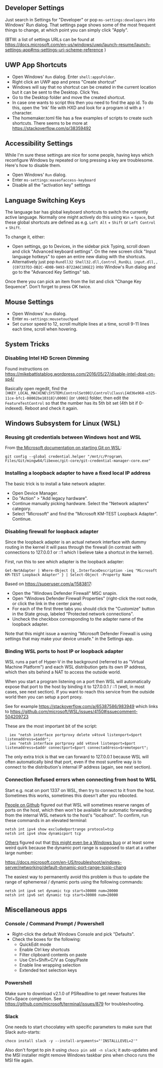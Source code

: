 ## Developer Settings
Just search in Settings for "Developer" or pop `ms-settings:developers` into Windows' Run dialog. That settings page shows some of the most frequent
things to change, at which point you can simply click "Apply".

(BTW: a list of settings URLs can be found at https://docs.microsoft.com/en-us/windows/uwp/launch-resume/launch-settings-app#ms-settings-uri-scheme-reference )

## UWP App Shortcuts
- Open Windows' `Run` dialog. Enter `shell:appsFolder`.
- Right click an UWP app and press "Create shortcut"
- Windows will say that no shortcut can be created in the current location but it can be sent to the Desktop. Click Yes.
- Go to the Desktop folder and move the created shortcut.
- In case one wants to script this then you need to find the app id. To do this, open the 'lnk' file with HXD and look for a program id with a `!` character.
- The homemaker.toml file has a few examples of scripts to create such shortcuts. There seems to be more at https://stackoverflow.com/q/38359492

## Accessibility Settings
While I'm sure these settings are nice for some people, having keys which reconfigure Windows by repeated or long pressing a key are troublesome.
Here's how to disable them.

- Open Windows' `Run` dialog.
- Enter `ms-settings:easeofaccess-keyboard`
- Disable all the "activation key" settings

## Language Switching Keys
The language bar has global keyboard shortcuts to switch the currently active language. Normally one might actively do this using `Win` + `Space`, but
these global shortcuts are defined as e.g. `Left Alt` + `Shift` or `Left Control` + `Shift`.

To change it, either:
- Open settings, go to Devices, in the sidebar pick Typing, scroll down and click "Advanced keyboard settings". On the new screen click "Input
  language hotkeys" to open an entire new dialog with the shortcuts.
- Alternatively just pop `Rundll32 Shell32.dll,Control_RunDLL input.dll,,{C07337D3-DB2C-4D0B-9A93-B722A6C106E2}` into Window's Run dialog and go to
  the "Advanced Key Settings" tab.

Once there you can pick an item from the list and click "Change Key Sequence". Don't forget to press OK twice.

## Mouse Settings
- Open Windows' `Run` dialog.
- Enter `ms-settings:mousetouchpad`
- Set cursor speed to 12, scroll multiple lines at a time, scroll 9-11 lines each time, scroll when hovering.

## System Tricks

### Disabling Intel HD Screen Dimming
Found instructions on https://mikebattistablog.wordpress.com/2016/05/27/disable-intel-dpst-on-sp4/

Basically open regedit, find the `[HKEY_LOCAL_MACHINE\SYSTEM\ControlSet001\Control\Class\{4d36e968-e325-11ce-bfc1-08002be10318}\0000]` (or `\0001`)
folder, then edit the `FeatureTestControl` so that the number has its 5th bit set (4th bit if 0-indexed). Reboot and check it again.

## Windows Subsystem for Linux (WSL)

### Reusing git credentials between Windows host and WSL
From [the Microsoft documentation on starting Git on WSL](https://docs.microsoft.com/en-us/windows/wsl/tutorials/wsl-git#git-credential-manager-setup):

```
git config --global credential.helper "/mnt/c/Program\ Files/Git/mingw64/libexec/git-core/git-credential-manager-core.exe"
```

### Installing a loopback adapter to have a fixed local IP address

The basic trick is to install a fake network adapter.

- Open Device Manager.
- Do "Action" > "Add legacy hardware".
- Continue manually picking hardware. Select the "Network adapters" category.
- Select "Microsoft" and find the "Microsoft KM-TEST Loopback Adapter". Continue.

### Disabling firewall for loopback adapter
Since the loopback adapter is an actual network interface with dummy routing in the kernel it will pass through the firewall (in contrast with
connections to 127.0.0.1 or ::1 which I believe take a shortcut in the kernel).

First, run this to see which adapter is the loopback adapter:

```
Get-NetAdapter | Where-Object {$_.InterfaceDescription -ieq "Microsoft KM-TEST Loopback Adapter" } | Select-Object -Property Name
```

Based on https://superuser.com/a/1583817:

- Open the "Windows Defender Firewall" MSC snapin.
- Open "Windows Defender Firewall Properties" (right-click the root node, or click the link in the center pane).
- For each of the first three tabs you should click the "Customize" button in the State group, labeled "Protected network connections".
- Uncheck the checkbox corresponding to the adapter name of the loopback adapter.

Note that this might issue a warning "Microsoft Defender Firewall is using settings that may make your device unsafe." in the Settings app.

### Binding WSL ports to host IP or loopback adapter
WSL runs a part of Hyper-V in the background (referred to as "Virtual Machine Platform") and each WSL distribution gets its own IP address, which then
sits behind a NAT to access the outside world.

When you start a program listening on a port then WSL will automatically expose that port to the host by binding it to 127.0.0.1 / ::1 (well, in most
cases, see next section). If you want to reach this service from the outside world then you can setup a port proxy.

See for example https://stackoverflow.com/a/65387586/983949 which links to https://github.com/microsoft/WSL/issues/4150#issuecomment-504209723

These are the most important bit of the script:

````
  iex "netsh interface portproxy delete v4tov4 listenport=$port listenaddress=$addr";
  iex "netsh interface portproxy add v4tov4 listenport=$port listenaddress=$addr connectport=$port connectaddress=$remoteport";
````

The only extra trick is that we can forward to 127.0.0.1 because WSL will often automatically bind that port, even if the most surefire way _is_ to
connect to the distribution's internal IP address (again, see next section).

### Connection Refused errors when connecting from host to WSL
Start e.g. ncat on port 1337 on WSL, then try to connect to it from the host. Sometimes this works, sometimes this doesn't after you rebooted.

[People on Github](https://github.com/microsoft/WSL/issues/4769#issuecomment-667947222) figured out that WSL will sometimes reserve ranges of ports on the host, which then won't be available for automatic forwarding from
the internal WSL network to the host's "localhost". To confirm, run these commands in an elevated terminal:

````
netsh int ipv4 show excludedportrange protocol=tcp
netsh int ipv4 show dynamicport tcp
````

[Others](https://github.com/microsoft/WSL/issues/5306#issuecomment-643603942) figured out that [this might even be a Windows
bug](https://github.com/docker/for-win/issues/3171#issuecomment-554587817) or at least some weird quirk because the dynamic port range is supposed to
start at a rather large number:

https://docs.microsoft.com/en-US/troubleshoot/windows-server/networking/default-dynamic-port-range-tcpip-chang

The easiest way to permanently avoid this problem is thus to update the range of ephemereal / dynamic ports using the following commands:

````
netsh int ipv4 set dynamic tcp start=30000 num=20000
netsh int ipv6 set dynamic tcp start=30000 num=20000
````

## Miscellaneous apps
### Console / Command Prompt / Powershell
- Right-click the default Windows Console and pick "Defaults".
- Check the boxes for the following:
  - QuickEdit mode
  - Enable Ctrl key shortcuts
  - Filter clipboard contents on paste
  - Use Ctrl+Shift+C/V as Copy/Paste
  - Enable line wrapping selection
  - Extended text selection keys

### Powershell
Make sure to download v2.1.0 of PSReadline to get newer features like Ctrl+Space completion.
See https://github.com/microsoft/terminal/issues/879 for troubleshooting.

### Slack
One needs to start chocolatey with specific parameters to make sure that Slack auto-starts:
```
choco install slack -y --install-arguments="'INSTALLLEVEL=2'"
```

Also don't forget to pin it using `choco pin add -n slack`; it auto-updates and the MSI installer might remove Windows taskbar pins when choco runs
the MSI file again.
